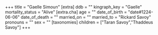 +++
title = "Gaelle Simoun"
[extra]
ddb = ""
kingraph_key = "Gaelle"
mortality_status = "Alive"
[extra.cha]
age = ""
date_of_birth = "date#1224-06-06"
date_of_death = ""
married_on = ""
married_to = "Rickard Savoy"
pronouns = ""
sex = ""
[taxonomies]
children = ["Taran Savoy","Thaddeus Savoy"]
+++

